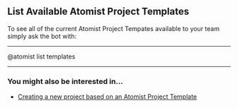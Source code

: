 ## List Available Atomist Project Templates

To see all of the current Atomist Project Tempates available to your team simply ask the bot with:

---

@atomist list templates

---

### You might also be interested in...

* [Creating a new project based on an Atomist Project Template](../create-new-project.md)